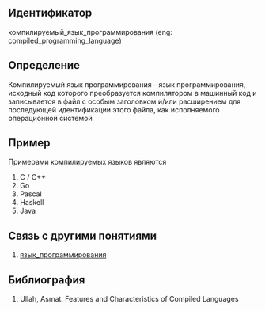 ## Идентификатор

компилируемый_язык_программирования (eng: compiled_programming_language)

## Определение

Компилируемый язык программирования - язык программирования, исходный код которого преобразуется компилятором в машинный код и записывается в файл с особым заголовком и/или расширением для последующей идентификации этого файла, как исполняемого операционной системой

## Пример

Примерами компилируемых языков являются

1. C / C++
2. Go
3. Pascal
4. Haskell
5. Java

## Связь с другими понятиями

1. [язык_программирования](programming_language_1.md)

## Библиография

1. Ullah, Asmat. Features and Characteristics of Compiled Languages